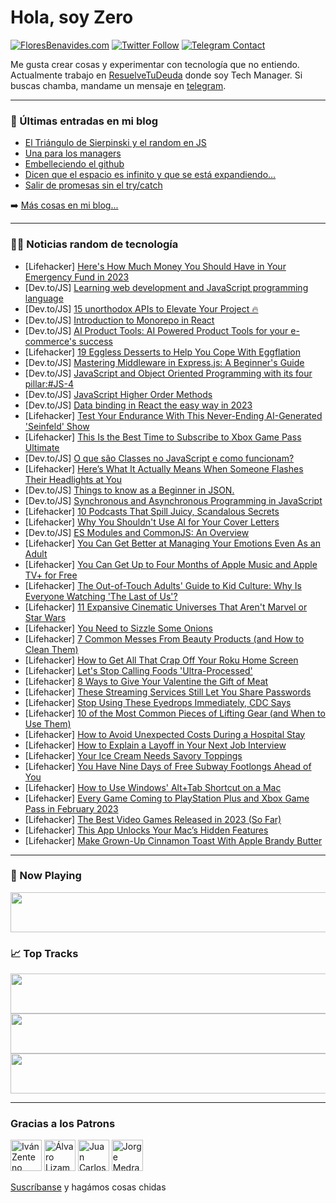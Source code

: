 # Hola, soy Zero

[![FloresBenavides.com](https://img.shields.io/website?down_message=oops&label=MiBlog&style=for-the-badge&up_message=online&url=https%3A%2F%2Ffloresbenavides.com)](https://floresbenavides.com) [![Twitter Follow](https://img.shields.io/twitter/follow/ZeroDragon?color=%231DA1F2&label=Follow&logo=twitter&logoColor=ffffff&style=for-the-badge)](https://twitter.com/zerodragon) [![Telegram Contact](https://img.shields.io/badge/escr%C3%ADbeme-ZeroDragon-%2326A5E4?style=for-the-badge&logo=telegram)](https://t.me/zerodragon)

Me gusta crear cosas y experimentar con tecnología que no entiendo.
Actualmente trabajo en [ResuelveTuDeuda](http://github.com/resuelve) donde soy Tech Manager.
Si buscas chamba, mandame un mensaje en [telegram](https://t.me/zerodragon).

---

### 📕 Últimas entradas en mi blog
<!-- BLOG-POST-LIST:START -->
- [El Triángulo de Sierpinski y el random en JS](https://floresbenavides.com/el-triangulo-de-sierpinski-y-el-random-en-js/)
- [Una para los managers](https://floresbenavides.com/una-para-los-managers/)
- [Embelleciendo el github](https://floresbenavides.com/embelleciendo-el-github/)
- [Dicen que el espacio es infinito y que se está expandiendo…](https://floresbenavides.com/dicen-que-el-espacio-es-infinito-y-que-se-esta-expandiendo/)
- [Salir de promesas sin el try/catch](https://floresbenavides.com/salir-de-promesas-sin-el-try-catch/)
<!-- BLOG-POST-LIST:END -->

➡️ [Más cosas en mi blog...](https://floresbenavides.com)

---

### 👨‍💻 Noticias random de tecnología
<!-- TECH-POSTS:START -->
- [Lifehacker] [Here&#39;s How Much Money You Should Have in Your Emergency Fund in 2023](https://lifehacker.com/heres-how-much-money-you-should-have-in-your-emergency-1850070761)
- [Dev.to/JS] [Learning web development and JavaScript programming language](https://dev.to/simsekahmett/learning-web-development-and-javascript-programming-language-3nna)
- [Dev.to/JS] [15 unorthodox APIs to Elevate Your Project 🔥](https://dev.to/acidop/15-unorthodox-apis-to-elevate-your-project-32eh)
- [Dev.to/JS] [Introduction to Monorepo in React](https://dev.to/danireptor/introduction-to-monorepo-in-react-1b3a)
- [Dev.to/JS] [AI Product Tools: AI Powered Product Tools for your e-commerce&#39;s success](https://dev.to/namanvyas/ai-product-tools-ai-powered-product-toolsfor-your-e-commerces-success-3m3a)
- [Lifehacker] [19 Eggless Desserts to Help You Cope With Eggflation](https://lifehacker.com/19-eggless-desserts-to-help-you-cope-with-eggflation-1850071224)
- [Dev.to/JS] [Mastering Middleware in Express.js: A Beginner&#39;s Guide](https://dev.to/nickk2305/mastering-middleware-in-expressjs-a-beginners-guide-5a4f)
- [Dev.to/JS] [JavaScript and Object Oriented Programming with its four pillar:#JS-4](https://dev.to/srishtikprasad/javascript-and-object-oriented-programming-with-its-four-pillar-14e6)
- [Dev.to/JS] [JavaScript Higher Order Methods](https://dev.to/prerna0202/javascript-higher-order-methods-4jp4)
- [Dev.to/JS] [Data binding in React the easy way in 2023](https://dev.to/rahxuls/data-binding-in-react-the-easy-way-in-2023-2ckp)
- [Lifehacker] [Test Your Endurance With This Never-Ending AI-Generated &#39;Seinfeld&#39; Show](https://lifehacker.com/test-your-endurance-with-this-never-ending-ai-generated-1850070188)
- [Lifehacker] [This Is the Best Time to Subscribe to Xbox Game Pass Ultimate](https://lifehacker.com/this-is-the-best-time-to-subscribe-to-xbox-game-pass-ul-1850070633)
- [Dev.to/JS] [O que são Classes no JavaScript e como funcionam?](https://dev.to/altencirsilvajr/o-que-sao-classes-no-javascript-e-como-funcionam-lda)
- [Lifehacker] [Here’s What It Actually Means When Someone Flashes Their Headlights at You](https://lifehacker.com/here-s-what-it-actually-means-when-someone-flashes-thei-1850070282)
- [Dev.to/JS] [Things to know as a Beginner in JSON.](https://dev.to/coderpink/things-to-know-as-a-beginner-in-json-4fec)
- [Dev.to/JS] [Synchronous and Asynchronous Programming in JavaScript](https://dev.to/get_pieces/synchronous-and-asynchronous-programming-in-javascript-1agm)
- [Lifehacker] [10 Podcasts That Spill Juicy, Scandalous Secrets](https://lifehacker.com/10-podcasts-that-spill-juicy-scandalous-secrets-1850045092)
- [Lifehacker] [Why You Shouldn&#39;t Use AI for Your Cover Letters](https://lifehacker.com/why-you-shouldnt-use-ai-for-your-cover-letters-1850067441)
- [Dev.to/JS] [ES Modules and CommonJS: An Overview](https://dev.to/costamatheus97/es-modules-and-commonjs-an-overview-1i4b)
- [Lifehacker] [You Can Get Better at Managing Your Emotions Even As an Adult](https://lifehacker.com/you-can-get-better-at-managing-your-emotions-even-as-an-1850056683)
- [Lifehacker] [You Can Get Up to Four Months of Apple Music and Apple TV+ for Free](https://lifehacker.com/you-can-get-up-to-four-months-of-apple-music-and-apple-1850069330)
- [Lifehacker] [The Out-of-Touch Adults&#39; Guide to Kid Culture: Why Is Everyone Watching &#39;The Last of Us&#39;?](https://lifehacker.com/why-is-everyone-watching-the-last-of-us-the-out-of-tou-1850068835)
- [Lifehacker] [11 Expansive Cinematic Universes That Aren&#39;t Marvel or Star Wars](https://lifehacker.com/11-expansive-cinematic-universes-that-arent-marvel-or-s-1850060990)
- [Lifehacker] [You Need to Sizzle Some Onions](https://lifehacker.com/you-need-to-sizzle-some-onions-1850068583)
- [Lifehacker] [7 Common Messes From Beauty Products &lpar;and How to Clean Them&rpar;](https://lifehacker.com/7-common-messes-from-beauty-products-and-how-to-clean-1850067292)
- [Lifehacker] [How to Get All That Crap Off Your Roku Home Screen](https://lifehacker.com/how-to-get-all-that-shit-off-your-roku-home-screen-1850067237)
- [Lifehacker] [Let&#39;s Stop Calling Foods &#39;Ultra-Processed&#39;](https://lifehacker.com/lets-stop-calling-foods-ultra-processed-1850067013)
- [Lifehacker] [8 Ways to Give Your Valentine the Gift of Meat](https://lifehacker.com/8-ways-to-give-your-valentine-the-gift-of-meat-1850066252)
- [Lifehacker] [These Streaming Services Still Let You Share Passwords](https://lifehacker.com/these-streaming-services-still-let-you-share-passwords-1850065273)
- [Lifehacker] [Stop Using These Eyedrops Immediately, CDC Says](https://lifehacker.com/stop-using-these-eyedrops-immediately-cdc-says-1850066025)
- [Lifehacker] [10 of the Most Common Pieces of Lifting Gear &lpar;and When to Use Them&rpar;](https://lifehacker.com/10-of-the-most-common-pieces-of-lifting-gear-and-when-1850065827)
- [Lifehacker] [How to Avoid Unexpected Costs During a Hospital Stay](https://lifehacker.com/how-to-avoid-unexpected-costs-during-a-hospital-stay-1850065392)
- [Lifehacker] [How to Explain a Layoff in Your Next Job Interview](https://lifehacker.com/how-to-explain-a-layoff-in-your-next-job-interview-1850065646)
- [Lifehacker] [Your Ice Cream Needs Savory Toppings](https://lifehacker.com/your-ice-cream-needs-savory-toppings-1850065423)
- [Lifehacker] [You Have Nine Days of Free Subway Footlongs Ahead of You](https://lifehacker.com/you-have-nine-days-of-free-subway-footlongs-ahead-of-yo-1850065117)
- [Lifehacker] [How to Use Windows&#39; Alt+Tab Shortcut on a Mac](https://lifehacker.com/how-to-use-windows-alt-tab-shortcut-on-a-mac-1850063574)
- [Lifehacker] [Every Game Coming to PlayStation Plus and Xbox Game Pass in February 2023](https://lifehacker.com/every-game-coming-to-playstation-plus-and-xbox-game-pas-1850062646)
- [Lifehacker] [The Best Video Games Released in 2023 &lpar;So Far&rpar;](https://lifehacker.com/the-best-video-games-released-in-2023-so-far-1850062253)
- [Lifehacker] [This App Unlocks Your Mac’s Hidden Features](https://lifehacker.com/this-app-unlocks-your-mac-s-hidden-features-1850063799)
- [Lifehacker] [Make Grown-Up Cinnamon Toast With Apple Brandy Butter](https://lifehacker.com/make-fucked-up-cinnamon-toast-with-apple-brandy-butter-1850062095)<!-- TECH-POSTS:END -->

---

### 🎵 Now Playing
<a href="https://spotify-now-playing-dun.vercel.app/now-playing?open"><img src="https://spotify-now-playing-dun.vercel.app/now-playing" width="540" height="64"></a>

### 📈 Top Tracks
<a href="https://spotify-now-playing-dun.vercel.app/top-tracks?i=1&open"><img src="https://spotify-now-playing-dun.vercel.app/top-tracks?i=1" width="540" height="64"></a>
<a href="https://spotify-now-playing-dun.vercel.app/top-tracks?i=2&open"><img src="https://spotify-now-playing-dun.vercel.app/top-tracks?i=2" width="540" height="64"></a>
<a href="https://spotify-now-playing-dun.vercel.app/top-tracks?i=3&open"><img src="https://spotify-now-playing-dun.vercel.app/top-tracks?i=3" width="540" height="64"></a>

---

### Gracias a los Patrons
[<img src="https://avatars.githubusercontent.com/u/243380?v=4" alt="Iván Zenteno" width="50px">](https://github.com/k001) [<img src="https://avatars.githubusercontent.com/u/19955639?v=4" alt="Álvaro Lizama" width="50px">](https://github.com/alvarolizama) [<img src="https://avatars.githubusercontent.com/u/2718753?v=4" alt="Juan Carlos Ruiz" width="50px">](https://github.com/JuanCrg90) [<img src="https://avatars.githubusercontent.com/u/37025?v=4" alt="Jorge Medrano" width="50px">](https://github.com/h1pp1e) 

[Suscríbanse](https://www.patreon.com/zerodragon) y hagámos cosas chidas
